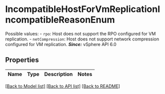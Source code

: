 # IncompatibleHostForVmReplicationIncompatibleReasonEnum

Possible values: - `rpo`: Host does not support the RPO configured for VM replication. - `netCompression`: Host does not support network compression configured for VM   replication.    ***Since:*** vSphere API 6.0 

## Properties
Name | Type | Description | Notes
------------ | ------------- | ------------- | -------------

[[Back to Model list]](../README.md#documentation-for-models) [[Back to API list]](../README.md#documentation-for-api-endpoints) [[Back to README]](../README.md)


